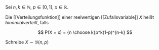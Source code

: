 Sei $n, k \in \mathbb{N}$, $p \in [0, 1]$, $x \in \mathbb{R}$.

Die [[Verteilungsfunktion]] einer reelwertigen [[Zufallsvariable]] $X$ heißt *binomialverteilt*, falls

$$
	P(X = x) = {n \choose k}p^k(1-p)^{n-k}
$$

Schreibe $X \sim \mathfrak{B}(n, p)$
